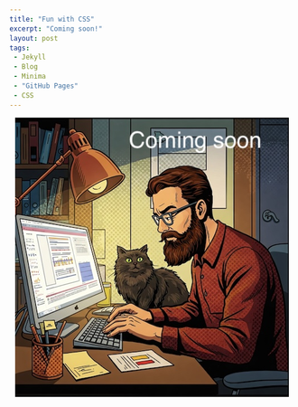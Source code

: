 ```yaml
---
title: "Fun with CSS"
excerpt: "Coming soon!"
layout: post
tags:
 - Jekyll
 - Blog
 - Minima
 - "GitHub Pages"
 - CSS
---
```


<p style="text-align:center;">
	<img src="/assets/images/under_construction.jpg" alt="Man and cat at desk writing blog">
</p>



